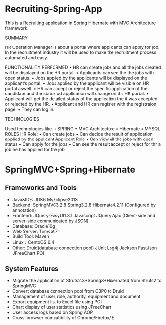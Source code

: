 # Recruiting-Spring-App
This is a Recruiting application in Spring Hibernate with MVC Architecture framework. 

SUMMARY

HR Operation Manager is about a portal where applicants can apply for job. In the recruitment industry it will be used to  make the recruitment process  automated and easy.

FUNCTIONALITY PERFORMED
•	HR can create jobs and all the jobs created will be displayed on the HR portal.
•	Applicants can see the the jobs with open status.
•	Jobs applied by the applicants will be displayed on the applicant’s portal.
•	Jobs applied by the applicant will be visible on HR portal aswell.
•	HR can accept or reject the specific application of the candidate and the status od application will change on thr HR portal.
•	Applicant will get the detailed status of the application the it was accepted or rejected by the HR.
•	Applicant and HR can register with the registraion page.
•	They can log in.

TECHNOLOGIES 

Used technologies like.
•	SPRING
•	MVC Architecture
•	Hibernate
•	MYSQL
ROLES
	HR Role:
•	Can create jobs
•	Can decide the result of application applied by the applicant
Applicant Role
•	Can view all the jobs with open status
•	Can apply for the jobs
•	Can see the result accept or reject for thr a job he has applied for the job


﻿SpringMVC+Spring+Hibernate
===============

Frameworks and Tools
-----------------------------------
* Java&IDE: JDK6 MyEclipse2013
* Backend:  SpringMVC3.2.8 Spring3.2.8 Hibernate4.2.11 (Configured by annotation)
* Frontend: JQuery-EasyUI1.3.1 Javascript JQuery Ajax (Client-side and server-side communicated by JSON)
* Database: Oracle10g
* Web Server: Tomcat 7
* Build Tool: Maven
* Linux：CentoOS 6.4
* Other: Druid(database connection pool) JUnit Log4j Jackson FastJson JFreeChart POI

System Features
-----------------------------------
* Migrate the application of Struts2.3+Spring3+Hibernate4 from Struts2 to SpringMVC
* Convert database connection pool from C3P0 to Druid
* Management of user, role, authority, equipment and document
* Export equipment list to Excel file using POI
* Chart display of user statistics using JFreeChart
* User access logs based on Spring AOP
* Cross-browser compatibility of Chrome/Firefox/IE



